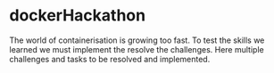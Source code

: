 # dockerHackathon
The world of containerisation is growing too fast. To test the skills we learned we must implement the resolve the challenges. Here multiple challenges and tasks to be resolved and implemented.

